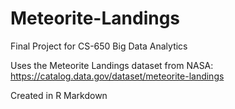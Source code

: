 # Meteorite-Landings
Final Project for CS-650 Big Data Analytics

Uses the Meteorite Landings dataset from NASA: https://catalog.data.gov/dataset/meteorite-landings

Created in R Markdown
